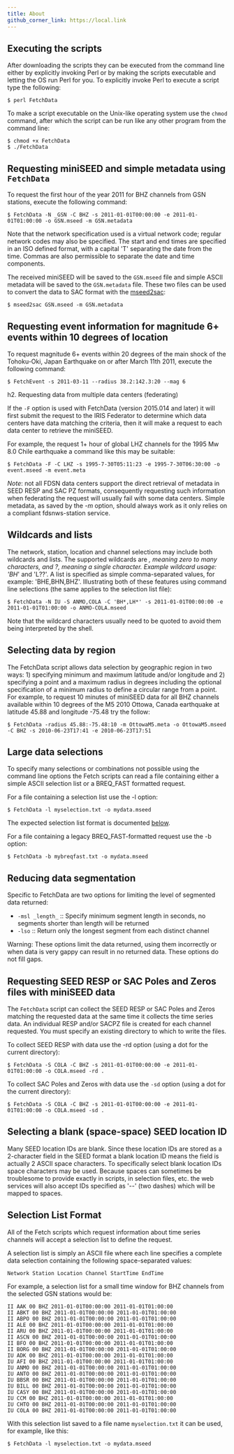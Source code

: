 ```yaml
---
title: About
github_corner_link: https://local.link
---
```


## Executing the scripts

After downloading the scripts they can be executed from the command line either by explicitly invoking Perl or by making the scripts executable and letting the OS run Perl for you. To explicitly invoke Perl to execute a script type the following:

```Console
$ perl FetchData
```

To make a script executable on the Unix-like operating system use the `chmod` command, after which the script can be run like any other program from the command line:

```Console
$ chmod +x FetchData
$ ./FetchData
```

## Requesting miniSEED and simple metadata using `FetchData`

To request the first hour of the year 2011 for BHZ channels from GSN stations, execute the following command:

```Console
$ FetchData -N _GSN -C BHZ -s 2011-01-01T00:00:00 -e 2011-01-01T01:00:00 -o GSN.mseed -m GSN.metadata
```

Note that the network specification used is a virtual network code; regular network codes may also be specified. The start and end times are specified in an ISO defined format, with a capital 'T' separating the date from the time. Commas are also permissible to separate the date and time components.

The received miniSEED will be saved to the `GSN.mseed` file and simple ASCII metadata will be saved to the `GSN.metadata` file. These two files can be used to convert the data to SAC format with the [mseed2sac](https://github.com/EarthScope/mseed2sac):

```Console
$ mseed2sac GSN.mseed -m GSN.metadata
```

## Requesting event information for magnitude 6+ events within 10 degrees of location

To request magnitude 6+ events within 20 degrees of the main shock of the Tohoku-Oki, Japan Earthquake on or after March 11th 2011, execute the following command:

```Console
$ FetchEvent -s 2011-03-11 --radius 38.2:142.3:20 --mag 6
```

h2. Requesting data from multiple data centers (federating)

If the `-F` option is used with FetchData (version 2015.014 and later) it will first submit the request to the IRIS Federator to determine which data centers have data matching the criteria, then it will make a request to each data center to retrieve the miniSEED.

For example, the request 1+ hour of global LHZ channels for the 1995 Mw 8.0 Chile earthquake a command like this may be suitable:

```Console
$ FetchData -F -C LHZ -s 1995-7-30T05:11:23 -e 1995-7-30T06:30:00 -o event.mseed -m event.meta
```

*Note*: not all FDSN data centers support the direct retrieval of metadata in SEED RESP and SAC PZ formats, consequently requesting such information when federating the request will usually fail with some data centers.  Simple metadata, as saved by the *-m* option, should always work as it only relies on a compliant fdsnws-station service.

## Wildcards and lists

The network, station, location and channel selections may include both wildcards and lists. The supported wildcards are *, meaning zero to many characters, and ?, meaning a single character. Example wildcard usage: 'BH*' and 'L??'. A list is specified as simple comma-separated values, for example: 'BHE,BHN,BHZ'. Illustrating both of these features using command line selections (the same applies to the selection list file):

```Console
$ FetchData -N IU -S ANMO,COLA -C 'BH*,LH*' -s 2011-01-01T00:00:00 -e 2011-01-01T01:00:00 -o ANMO-COLA.mseed
```

Note that the wildcard characters usually need to be quoted to avoid them being interpreted by the shell.

## Selecting data by region

The FetchData script allows data selection by geographic region in two ways: 1) specifying minimum and maximum latitude and/or longitude and 2) specifying a point and a maximum radius in degrees including the optional specification of a minimum radius to define a circular range from a point. For example, to request 10 minutes of miniSEED data for all BHZ channels available within 10 degrees of the M5 2010 Ottowa, Canada earthquake at latitude 45.88 and longitude -75.48 try the follow:

```Console
$ FetchData -radius 45.88:-75.48:10 -m OttowaM5.meta -o OttowaM5.mseed -C BHZ -s 2010-06-23T17:41 -e 2010-06-23T17:51
```

## Large data selections

To specify many selections or combinations not possible using the command line options the Fetch scripts can read a file containing either a simple ASCII selection list or a BREQ_FAST formatted request.

For a file containing a selection list use the -l option:

```Console
$ FetchData -l myselection.txt -o mydata.mseed
```

The expected selection list format is documented [below](#Selection-List-Format).

For a file containing a legacy BREQ_FAST-formatted request use the -b option:

```Console
$ FetchData -b mybreqfast.txt -o mydata.mseed
```

## Reducing data segmentation

Specific to FetchData are two options for limiting the level of segmented data returned:

* `-msl _length_` :: Specify minimum segment length in seconds, no segments shorter than length will be returned
* `-lso` :: Return only the longest segment from each distinct channel

Warning: These options limit the data returned, using them incorrectly or when data is very gappy can result in no returned data. These options do not fill gaps. 

## Requesting SEED RESP or SAC Poles and Zeros files with miniSEED data

The `FetchData` script can collect the SEED RESP or SAC Poles and Zeros matching the requested data at the same time it collects the time series data. An individual RESP and/or SACPZ file is created for each channel requested. You must specify an existing directory to which to write the files.

To collect SEED RESP with data use the -rd option (using a dot for the current directory):

```Console
$ FetchData -S COLA -C BHZ -s 2011-01-01T00:00:00 -e 2011-01-01T01:00:00 -o COLA.mseed -rd .
```

To collect SAC Poles and Zeros with data use the `-sd` option (using a dot for the current directory):

```Console
$ FetchData -S COLA -C BHZ -s 2011-01-01T00:00:00 -e 2011-01-01T01:00:00 -o COLA.mseed -sd .
```

## Selecting a blank (space-space) SEED location ID

Many SEED location IDs are blank. Since these location IDs are stored as a 2-character field in the SEED format a blank location ID means the field is actually 2 ASCII space characters. To specifically select blank location IDs space characters may be used. Because spaces can sometimes be troublesome to provide exactly in scripts, in selection files, etc. the web services will also accept IDs specified as '--' (two dashes) which will be mapped to spaces.

## Selection List Format

All of the Fetch scripts which request information about time series channels will accept a selection list to define the request.

A selection list is simply an ASCII file where each line specifies a complete data selection containing the following space-separated values:

```
Network Station Location Channel StartTime EndTime
```

For example, a selection list for a small time window for BHZ channels from the selected GSN stations would be:

```
II AAK 00 BHZ 2011-01-01T00:00:00 2011-01-01T01:00:00
II ABKT 00 BHZ 2011-01-01T00:00:00 2011-01-01T01:00:00
II ABPO 00 BHZ 2011-01-01T00:00:00 2011-01-01T01:00:00
II ALE 00 BHZ 2011-01-01T00:00:00 2011-01-01T01:00:00
II ARU 00 BHZ 2011-01-01T00:00:00 2011-01-01T01:00:00
II ASCN 00 BHZ 2011-01-01T00:00:00 2011-01-01T01:00:00
II BFO 00 BHZ 2011-01-01T00:00:00 2011-01-01T01:00:00
II BORG 00 BHZ 2011-01-01T00:00:00 2011-01-01T01:00:00
IU ADK 00 BHZ 2011-01-01T00:00:00 2011-01-01T01:00:00
IU AFI 00 BHZ 2011-01-01T00:00:00 2011-01-01T01:00:00
IU ANMO 00 BHZ 2011-01-01T00:00:00 2011-01-01T01:00:00
IU ANTO 00 BHZ 2011-01-01T00:00:00 2011-01-01T01:00:00
IU BBSR 00 BHZ 2011-01-01T00:00:00 2011-01-01T01:00:00
IU BILL 00 BHZ 2011-01-01T00:00:00 2011-01-01T01:00:00
IU CASY 00 BHZ 2011-01-01T00:00:00 2011-01-01T01:00:00
IU CCM 00 BHZ 2011-01-01T00:00:00 2011-01-01T01:00:00
IU CHTO 00 BHZ 2011-01-01T00:00:00 2011-01-01T01:00:00
IU COLA 00 BHZ 2011-01-01T00:00:00 2011-01-01T01:00:00
```

With this selection list saved to a file name `myselection.txt` it can be used, for example, like this:

```Console
$ FetchData -l myselection.txt -o mydata.mseed
```

